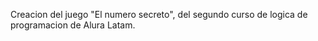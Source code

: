 Creacion del juego "El numero secreto", del segundo curso de logica de programacion de Alura Latam.
